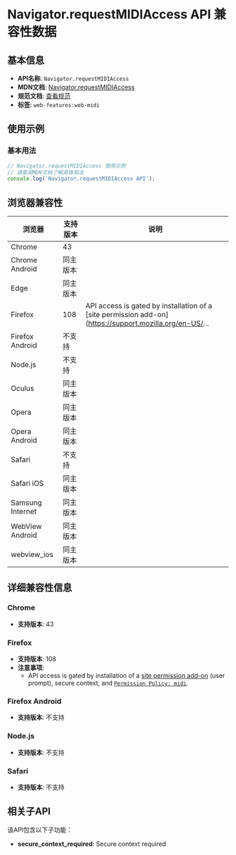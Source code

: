 # Navigator.requestMIDIAccess API 兼容性数据

## 基本信息

- **API名称**: `Navigator.requestMIDIAccess`
- **MDN文档**: [Navigator.requestMIDIAccess](https://developer.mozilla.org/docs/Web/API/Navigator/requestMIDIAccess)
- **规范文档**: [查看规范](https://webaudio.github.io/web-midi-api/#dom-navigator-requestmidiaccess)
- **标签**: `web-features:web-midi`

## 使用示例

### 基本用法

```javascript
// Navigator.requestMIDIAccess 使用示例
// 请查阅MDN文档了解具体用法
console.log('Navigator.requestMIDIAccess API');
```

## 浏览器兼容性

| 浏览器 | 支持版本 | 说明 |
|--------|----------|------|
| Chrome | 43 |  |
| Chrome Android | 同主版本 |  |
| Edge | 同主版本 |  |
| Firefox | 108 | API access is gated by installation of a [site permission add-on](https://support.mozilla.org/en-US/... |
| Firefox Android | 不支持 |  |
| Node.js | 不支持 |  |
| Oculus | 同主版本 |  |
| Opera | 同主版本 |  |
| Opera Android | 同主版本 |  |
| Safari | 不支持 |  |
| Safari iOS | 同主版本 |  |
| Samsung Internet | 同主版本 |  |
| WebView Android | 同主版本 |  |
| webview_ios | 同主版本 |  |

## 详细兼容性信息

### Chrome

- **支持版本**: 43

### Firefox

- **支持版本**: 108
- **注意事项**:
  - API access is gated by installation of a [site permission add-on](https://support.mozilla.org/en-US/kb/site-permission-add-ons) (user prompt), secure context, and [`Permission Policy: midi`](https://developer.mozilla.org/docs/Web/HTTP/Headers/Feature-Policy/midi).

### Firefox Android

- **支持版本**: 不支持

### Node.js

- **支持版本**: 不支持

### Safari

- **支持版本**: 不支持

## 相关子API

该API包含以下子功能：

- **secure_context_required**: Secure context required

